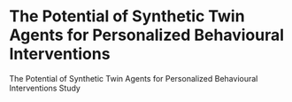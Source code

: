 # The Potential of Synthetic Twin Agents for Personalized Behavioural Interventions

The Potential of Synthetic Twin Agents for Personalized Behavioural Interventions Study
